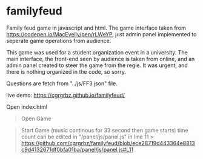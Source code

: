 # familyfeud
Family feud game in javascript and html. The game interface taken from https://codepen.io/MacEvelly/pen/rLWeYP, just admin panel implemented to seperate game operations from audience.


This game was used for a student organization event in a university. The main interface, the front-end seen by audience is taken from online, and an admin panel created to steer the game from the regie. It was urgent, and there is nothing organized in the code, so sorry.

Questions are fetch from "../js/FF3.json" file.


live demo: https://cgrgrbz.github.io/familyfeud/

Open index.html

> Open Game

> Start Game (music continous for 33 second then game starts) 
  > time count can be edited in "/panel/js/panel.js" in line 11
    > https://github.com/cgrgrbz/familyfeud/blob/ece28719d443364e8813c9d4132671df0bfa01ba/panel/js/panel.js#L11
